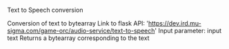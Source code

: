 Text to Speech conversion

Conversion of text to bytearray
Link to flask API: 'https://dev.ird.mu-sigma.com/game-orc/audio-service/text-to-speech'
Input parameter: input text
Returns a bytearray corresponding to the text
